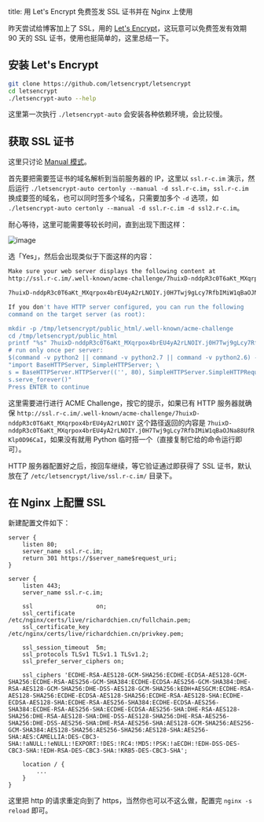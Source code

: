 title: 用 Let's Encrypt 免费签发 SSL 证书并在 Nginx 上使用

昨天尝试给博客加上了 SSL，用的 [Let's Encrypt](https://letsencrypt.org/)，这玩意可以免费签发有效期 90 天的 SSL 证书，使用也挺简单的，这里总结一下。

## 安装 Let's Encrypt

```sh
git clone https://github.com/letsencrypt/letsencrypt
cd letsencrypt
./letsencrypt-auto --help
```

这里第一次执行 `./letsencrypt-auto` 会安装各种依赖环境，会比较慢。

## 获取 SSL 证书

这里只讨论 [Manual 模式](https://letsencrypt.readthedocs.org/en/latest/using.html#manual)。

首先要把需要签证书的域名解析到当前服务器的 IP，这里以 `ssl.r-c.im` 演示，然后运行 `./letsencrypt-auto certonly --manual -d ssl.r-c.im`，`ssl.r-c.im` 换成要签的域名，也可以同时签多个域名，只需要加多个 `-d` 选项，如 `./letsencrypt-auto certonly --manual -d ssl.r-c.im -d ssl2.r-c.im`。

耐心等待，这里可能需要等较长时间，直到出现下图这样：

![image](https://o33x5shzt.qnssl.com/16-2-26/88763450.jpg)

选「Yes」，然后会出现类似于下面这样的内容：

```sh
Make sure your web server displays the following content at
http://ssl.r-c.im/.well-known/acme-challenge/7huixD-nddpR3c0T6aKt_MXqrpox4brEU4yA2rLNOIY before continuing:

7huixD-nddpR3c0T6aKt_MXqrpox4brEU4yA2rLNOIY.j0H7Twj9gLcy7RfbIMiW1qBaOJNa88UfRKlp0D96CaI

If you don't have HTTP server configured, you can run the following
command on the target server (as root):

mkdir -p /tmp/letsencrypt/public_html/.well-known/acme-challenge
cd /tmp/letsencrypt/public_html
printf "%s" 7huixD-nddpR3c0T6aKt_MXqrpox4brEU4yA2rLNOIY.j0H7Twj9gLcy7RfbIMiW1qBaOJNa88UfRKlp0D96CaI > .well-known/acme-challenge/7huixD-nddpR3c0T6aKt_MXqrpox4brEU4yA2rLNOIY
# run only once per server:
$(command -v python2 || command -v python2.7 || command -v python2.6) -c \
"import BaseHTTPServer, SimpleHTTPServer; \
s = BaseHTTPServer.HTTPServer(('', 80), SimpleHTTPServer.SimpleHTTPRequestHandler); \
s.serve_forever()"
Press ENTER to continue
```

这里需要进行进行 ACME Challenge，按它的提示，如果已有 HTTP 服务器就确保 `http://ssl.r-c.im/.well-known/acme-challenge/7huixD-nddpR3c0T6aKt_MXqrpox4brEU4yA2rLNOIY` 这个路径返回的内容是 `7huixD-nddpR3c0T6aKt_MXqrpox4brEU4yA2rLNOIY.j0H7Twj9gLcy7RfbIMiW1qBaOJNa88UfRKlp0D96CaI`，如果没有就用 Python 临时搭一个（直接复制它给的命令运行即可）。

HTTP 服务器配置好之后，按回车继续，等它验证通过即获得了 SSL 证书，默认放在了 `/etc/letsencrypt/live/ssl.r-c.im/` 目录下。

## 在 Nginx 上配置 SSL

新建配置文件如下：

```
server {
    listen 80;
    server_name ssl.r-c.im;
    return 301 https://$server_name$request_uri;
}

server {
    listen 443;
    server_name ssl.r-c.im;

    ssl                  on;
    ssl_certificate      /etc/nginx/certs/live/richardchien.cn/fullchain.pem;
    ssl_certificate_key  /etc/nginx/certs/live/richardchien.cn/privkey.pem;

    ssl_session_timeout  5m;
    ssl_protocols TLSv1 TLSv1.1 TLSv1.2;
    ssl_prefer_server_ciphers on;

    ssl_ciphers 'ECDHE-RSA-AES128-GCM-SHA256:ECDHE-ECDSA-AES128-GCM-SHA256:ECDHE-RSA-AES256-GCM-SHA384:ECDHE-ECDSA-AES256-GCM-SHA384:DHE-RSA-AES128-GCM-SHA256:DHE-DSS-AES128-GCM-SHA256:kEDH+AESGCM:ECDHE-RSA-AES128-SHA256:ECDHE-ECDSA-AES128-SHA256:ECDHE-RSA-AES128-SHA:ECDHE-ECDSA-AES128-SHA:ECDHE-RSA-AES256-SHA384:ECDHE-ECDSA-AES256-SHA384:ECDHE-RSA-AES256-SHA:ECDHE-ECDSA-AES256-SHA:DHE-RSA-AES128-SHA256:DHE-RSA-AES128-SHA:DHE-DSS-AES128-SHA256:DHE-RSA-AES256-SHA256:DHE-DSS-AES256-SHA:DHE-RSA-AES256-SHA:AES128-GCM-SHA256:AES256-GCM-SHA384:AES128-SHA256:AES256-SHA256:AES128-SHA:AES256-SHA:AES:CAMELLIA:DES-CBC3-SHA:!aNULL:!eNULL:!EXPORT:!DES:!RC4:!MD5:!PSK:!aECDH:!EDH-DSS-DES-CBC3-SHA:!EDH-RSA-DES-CBC3-SHA:!KRB5-DES-CBC3-SHA';

    location / {
        ...
    }
}
```

这里把 http 的请求重定向到了 https，当然你也可以不这么做，配置完 `nginx -s reload` 即可。
